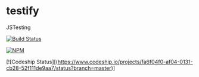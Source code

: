 testify
=======

JSTesting

[![Build Status](https://travis-ci.org/voidabhi/testify.svg)](https://travis-ci.org/voidabhi/testify)

[![NPM](https://nodei.co/npm/tagstar.png?downloads=true&stars=true)](https://nodei.co/npm/tagstar/)

[![Codeship Status][(https://www.codeship.io/projects/fa6f04f0-af04-0131-cb28-52f111de9aa7/status?branch=master)]

